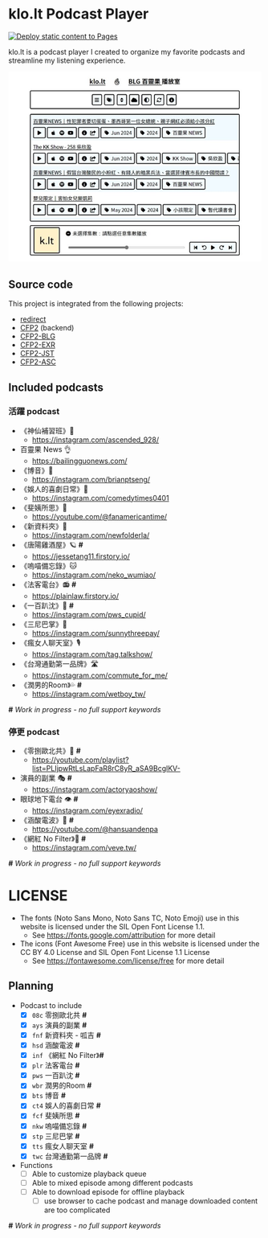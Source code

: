 # klo.lt Podcast Player

[![Deploy static content to Pages](https://github.com/SotongDJ/klo.lt/actions/workflows/upload.yml/badge.svg)](https://github.com/SotongDJ/klo.lt/actions/workflows/upload.yml)

klo.lt is a podcast player I created to organize my favorite podcasts and streamline my listening experience.

![klo.lt Podcast Player](cover.jpg)

## Source code

This project is integrated from the following projects:

- [redirect](https://github.com/SotongDJ/redirect)
- [CFP2](https://github.com/SotongDJ/CFP2) (backend)
- [CFP2-BLG](https://github.com/SotongDJ/CFP2-blg)
- [CFP2-EXR](https://github.com/SotongDJ/CFP2-EXR)
- [CFP2-JST](https://github.com/SotongDJ/CFP2-JST)
- [CFP2-ASC](https://github.com/SotongDJ/CFP2-ASC)

## Included podcasts

### 活躍 podcast

- 《神仙補習班》🚀
  - <https://instagram.com/ascended_928/>
- 百靈果 News 👌
  - <https://bailingguonews.com/>
- 《博音》🎤
  - <https://instagram.com/brianptseng/>
- 《娛人的喜劇日常》🎫
  - <https://instagram.com/comedytimes0401>
- 《斐姨所思》📰
  - <https://youtube.com/@fanamericantime/>
- 《新資料夾》🐸
  - <https://instagram.com/newfolderla/>
- 《唐陽雞酒屋》🪐 **#**
  - <https://jessetang11.firstory.io/>
- 《嗚喵備忘錄》🐱
  - <https://instagram.com/neko_wumiao/>
- 《法客電台》📻 **#**
  - <https://plainlaw.firstory.io/>
- 《一百趴沈》💯 **#**
  - <https://instagram.com/pws_cupid/>
- 《三尼巴掌》🐾
  - <https://instagram.com/sunnythreepay/>
- 《瘋女人聊天室》🎙
  - <https://instagram.com/tag.talkshow/>
- 《台灣通勤第一品牌》🛣
  - <https://instagram.com/commute_for_me/>
- 《潤男的Room》💦 **#**
  - <https://instagram.com/wetboy_tw/>

**#** *Work in progress - no full support keywords*

### 停更 podcast

- 《零捌歐北共》📢 **#**
  - <https://youtube.com/playlist?list=PLIjpwRtLsLapFaR8rC8yR_aSA9BcglKV->
- 演員的副業 🎭 **#**
  - <https://instagram.com/actoryaoshow/>
- 眼球地下電台 👁 **#**
  - <https://instagram.com/eyexradio/>
- 《涵酸電波》📡 **#**
  - <https://youtube.com/@hansuandenpa>
- 《網紅 No Filter》📼 **#**
  - <https://instagram.com/veve.tw/>

**#** *Work in progress - no full support keywords*

# LICENSE

- The fonts (Noto Sans Mono, Noto Sans TC, Noto Emoji) use in this website is licensed under the SIL Open Font License 1.1.
  - See https://fonts.google.com/attribution for more detail
- The icons (Font Awesome Free) use in this website is licensed under the CC BY 4.0 License and SIL Open Font License 1.1 License
  - See https://fontawesome.com/license/free for more detail

## Planning

- Podcast to include
  - [x] `08c` 零捌歐北共  **#**
  - [x] `ays` 演員的副業  **#**
  - [x] `fnf` 新資料夾 - 呱吉  **#**
  - [x] `hsd` 涵酸電波  **#**
  - [x] `inf` 《網紅 No Filter》**#**
  - [x] `plr` 法客電台  **#**
  - [x] `pws` 一百趴沈  **#**
  - [x] `wbr` 潤男的Room  **#**
  - [x] `bts` 博音  **#**
  - [x] `ct4` 娛人的喜劇日常  **#**
  - [x] `fcf` 斐姨所思  **#**
  - [x] `nkw` 嗚喵備忘錄  **#**
  - [x] `stp` 三尼巴掌  **#**
  - [x] `tts` 瘋女人聊天室  **#**
  - [x] `twc` 台灣通勤第一品牌  **#**
- Functions
  - [ ] Able to customize playback queue
  - [ ] Able to mixed episode among different podcasts
  - [ ] Able to download episode for offline playback
    - [ ] use browser to cache podcast and manage downloaded content are too complicated

**#** *Work in progress - no full support keywords*
